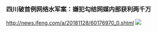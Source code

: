 ### 四川破首例网络水军案：嫌犯勾结网媒内部获利两千万
http://news.ifeng.com/a/20181128/60176970_0.shtml
![](https://img3.utuku.china.com/650x0/news/20181129/e1670b5d-d215-4fcc-aacf-2e31726f9341.jpg)